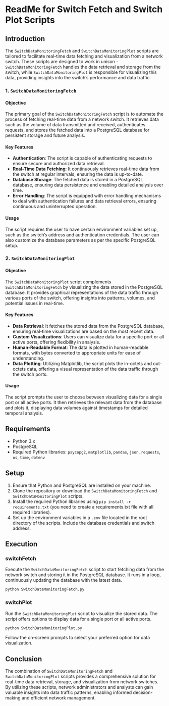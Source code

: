 # ReadMe for Switch Fetch and Switch Plot Scripts

## Introduction

The `SwitchDataMonitoringFetch` and `SwitchDataMonitoringPlot` scripts are tailored to facilitate real-time data fetching and visualization from a network switch. These scripts are designed to work in unison - `SwitchDataMonitoringFetch` handles the data retrieval and storage from the switch, while `SwitchDataMonitoringPlot` is responsible for visualizing this data, providing insights into the switch’s performance and data traffic.

### 1. `SwitchDataMonitoringFetch`

#### Objective

The primary goal of the `SwitchDataMonitoringFetch` script is to automate the process of fetching real-time data from a network switch. It retrieves data such as the volume of data transmitted and received, authenticates requests, and stores the fetched data into a PostgreSQL database for persistent storage and future analysis.

#### Key Features

- **Authentication**: The script is capable of authenticating requests to ensure secure and authorized data retrieval.
- **Real-Time Data Fetching**: It continuously retrieves real-time data from the switch at regular intervals, ensuring the data is up-to-date.
- **Database Storage**: The fetched data is stored in a PostgreSQL database, ensuring data persistence and enabling detailed analysis over time.
- **Error Handling**: The script is equipped with error handling mechanisms to deal with authentication failures and data retrieval errors, ensuring continuous and uninterrupted operation.

#### Usage

The script requires the user to have certain environment variables set up, such as the switch’s address and authentication credentials. The user can also customize the database parameters as per the specific PostgreSQL setup.

### 2. `SwitchDataMonitoringPlot`

#### Objective

The `SwitchDataMonitoringPlot` script complements `SwitchDataMonitoringFetch` by visualizing the data stored in the PostgreSQL database. It provides graphical representations of the data traffic through various ports of the switch, offering insights into patterns, volumes, and potential issues in real-time.

#### Key Features

- **Data Retrieval**: It fetches the stored data from the PostgreSQL database, ensuring real-time visualizations are based on the most recent data.
- **Custom Visualizations**: Users can visualize data for a specific port or all active ports, offering flexibility in analysis.
- **Human-Readable Format**: The data is plotted in human-readable formats, with bytes converted to appropriate units for ease of understanding.
- **Data Plotting**: Utilizing Matplotlib, the script plots the in-octets and out-octets data, offering a visual representation of the data traffic through the switch ports.

#### Usage

The script prompts the user to choose between visualizing data for a single port or all active ports. It then retrieves the relevant data from the database and plots it, displaying data volumes against timestamps for detailed temporal analysis.

## Requirements

- Python 3.x
- PostgreSQL
- Required Python libraries: `psycopg2`, `matplotlib`, `pandas`, `json`, `requests`, `os`, `time`, `dotenv`

## Setup

1. Ensure that Python and PostgreSQL are installed on your machine.
2. Clone the repository or download the `SwitchDataMonitoringFetch` and `SwitchDataMonitoringPlot` scripts.
3. Install the required Python libraries using `pip install -r requirements.txt` (you need to create a requirements.txt file with all required libraries).
4. Set up the environment variables in a `.env` file located in the root directory of the scripts. Include the database credentials and switch address.

## Execution

### switchFetch

Execute the `SwitchDataMonitoringFetch` script to start fetching data from the network switch and storing it in the PostgreSQL database. It runs in a loop, continuously updating the database with the latest data.

```bash
python SwitchDataMonitoringFetch.py
```

### switchPlot

Run the `SwitchDataMonitoringPlot` script to visualize the stored data. The script offers options to display data for a single port or all active ports.

```bash
python SwitchDataMonitoringPlot.py
```

Follow the on-screen prompts to select your preferred option for data visualization.

## Conclusion

The combination of `SwitchDataMonitoringFetch` and `SwitchDataMonitoringPlot` scripts provides a comprehensive solution for real-time data retrieval, storage, and visualization from network switches. By utilizing these scripts, network administrators and analysts can gain valuable insights into data traffic patterns, enabling informed decision-making and efficient network management.
